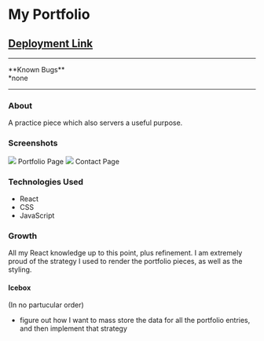 # My Portfolio

## [Deployment Link](http://op-js-palindrome-checker.surge.sh/)
<hr>
**Known Bugs**
<br>
*none

<hr>

### About
A practice piece which also servers a useful purpose.

### Screenshots
<img src="https://i.imgur.com/TasLVcL.png" />
Portfolio Page

<img src="https://i.imgur.com/tWyx6E9.png" />
Contact Page

### Technologies Used
* React
* CSS
* JavaScript

### Growth
All my React knowledge up to this point, plus refinement. I am extremely proud of the strategy I used to render the portfolio pieces, as well as the styling.

#### Icebox
(In no partucular order)
* figure out how I want to mass store the data for all the portfolio entries, and then implement that strategy